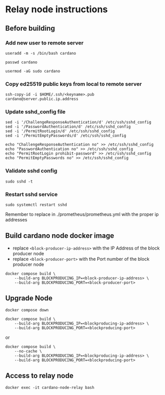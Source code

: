 # Relay node instructions

## Before building

### Add new user to remote server

```
useradd -m -s /bin/bash cardano
```
```
passwd cardano
```
```
usermod -aG sudo cardano
```


### Copy ed25519 public keys from local to remote server 

```
ssh-copy-id -i $HOME/.ssh/<keyname>.pub cardano@server.public.ip.address

```
### Update sshd_config file

```
sed -i '/ChallengeResponseAuthentication/d' /etc/ssh/sshd_config
sed -i '/PasswordAuthentication/d' /etc/ssh/sshd_config
sed -i '/PermitRootLogin/d' /etc/ssh/sshd_config
sed -i '/PermitEmptyPasswords/d' /etc/ssh/sshd_config

echo "ChallengeResponseAuthentication no" >> /etc/ssh/sshd_config
echo "PasswordAuthentication no" >> /etc/ssh/sshd_config
echo "PermitRootLogin prohibit-password" >> /etc/ssh/sshd_config
echo "PermitEmptyPasswords no" >> /etc/ssh/sshd_config
```

### Validate sshd config
```
sudo sshd -t
```

### Restart sshd service
```
sudo systemctl restart sshd
```

Remember to replace <ip-address> in ./prometheus/prometheus.yml with the proper ip addresses

## Build cardano node docker image

* replace `<block-producer-ip-address>` with the IP Address of the block producer node
* replace `<block-producer-port>` with the Port number of the block producer node

```
docker compose build \
    --build-arg BLOCKPRODUCING_IP=<block-producer-ip-address> \
    --build-arg BLOCKPRODUCING_PORT=<block-producer-port>
```

## Upgrade Node

```
docker compose down
```
```
docker compose build \
    --build-arg BLOCKPRODUCING_IP=<blockproducing-ip-address> \
    --build-arg BLOCKPRODUCING_PORT=<blockproducing-port>
```
or 
```
docker compose build \
    --no-cache \
    --build-arg BLOCKPRODUCING_IP=<blockproducing-ip-address> \
    --build-arg BLOCKPRODUCING_PORT=<blockproducing-port>
```

## Access to relay node

```
docker exec -it cardano-node-relay bash
```
